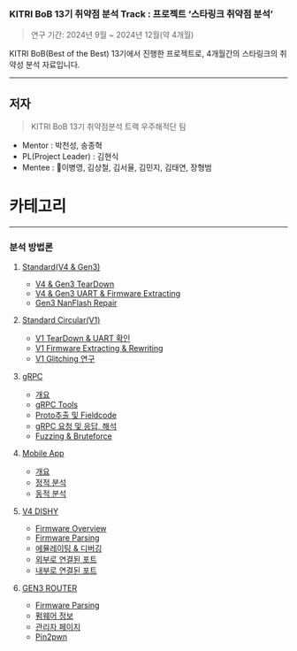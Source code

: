 ### **KITRI BoB 13기 취약점 분석 Track : 프로젝트 ‘스타링크 취약점 분석’**

> 연구 기간: 2024년 9월 ~ 2024년 12월(약 4개월)
> 

KITRI BoB(Best of the Best) 13기에서 진행한 프로젝트로, 4개월간의 스타링크의 취약성 분석 자료입니다. 

---

## 저자

> KITRI BoB 13기 취약점분석 트랙 우주해적단 팀
> 
- Mentor : 박천성, 송종혁
- PL(Project Leader) : 김현식
- Mentee : 👑이병영, 김상철, 김서율, 김민지, 김태연, 장형범

# 카테고리  

---
### 분석 방법론
  1. [Standard(V4 & Gen3)](https://github.com/Starlink-Research/Starlink-Research/tree/master/Hardware/Standard(V4%26Gen3))
     - [V4 & Gen3 TearDown](https://github.com/Starlink-Research/Starlink-Research/tree/master/Hardware/Standard(V4%26Gen3)#1-teardown--firmware-extracting)
     - [V4 & Gen3 UART & Firmware Extracting](https://github.com/Starlink-Research/Starlink-Research/tree/master/Hardware/Standard(V4%26Gen3)#12-v4gen3-uart--firmware-extracting)
     - [Gen3 NanFlash Repair](https://github.com/Starlink-Research/Starlink-Research/tree/master/Hardware/Standard(V4%26Gen3)#21-gen3-nanflash-repair)
  2. [Standard Circular(V1)](https://github.com/Starlink-Research/Starlink-Research/tree/master/Hardware/Standard%20Circular(V1))
     - [V1 TearDown & UART 확인](https://github.com/Starlink-Research/Starlink-Research/tree/master/Hardware/Standard%20Circular(V1)#1-teardown--extracting-firmware)
     - [V1 Firmware Extracting & Rewriting](https://github.com/Starlink-Research/Starlink-Research/tree/master/Hardware/Standard%20Circular(V1)#12-firmware-extracing--rewriting)
     - [V1 Glitching 연구](https://github.com/Starlink-Research/Starlink-Research/tree/master/Hardware/Standard%20Circular(V1)#2-glitching-%EC%97%B0%EA%B5%AC)

  2. [gRPC](https://github.com/Starlink-Research/Starlink-Research/blob/master/gRPC/README.md)
     - [개요](https://github.com/Starlink-Research/Starlink-Research/blob/master/gRPC/README.md#1-%EA%B0%9C%EC%9A%94)
     - [gRPC Tools](https://github.com/Starlink-Research/Starlink-Research/blob/master/gRPC/README.md#2-grpc-tools)
     - [Proto추출 및 Fieldcode](https://github.com/Starlink-Research/Starlink-Research/blob/master/gRPC/README.md#3-proto%EC%B6%94%EC%B6%9C-%EB%B0%8F-fieldcode)
     - [gRPC 요청 및 응답, 해석](https://github.com/Starlink-Research/Starlink-Research/blob/master/gRPC/README.md#4-grpc-%EC%9A%94%EC%B2%AD-%EB%B0%8F-%EC%9D%91%EB%8B%B5-%ED%95%B4%EC%84%9D)
     - [Fuzzing & Bruteforce](https://github.com/Starlink-Research/Starlink-Research/blob/master/gRPC/README.md#5-fuzzing--bruteforce)
     
  3. [Mobile App](https://github.com/Starlink-Research/Starlink-Research/tree/master/Mobile%20App)
     - [개요](https://github.com/Starlink-Research/Starlink-Research/tree/master/Mobile%20App#1-%EA%B0%9C%EC%9A%94)
     - [정적 분석](https://github.com/Starlink-Research/Starlink-Research/blob/master/Mobile%20App/README.md#2-%EC%A0%95%EC%A0%81-%EB%B6%84%EC%84%9D)
     - [동적 분석](https://github.com/Starlink-Research/Starlink-Research/blob/master/Mobile%20App/README.md#3-%EB%8F%99%EC%A0%81-%EB%B6%84%EC%84%9D)
  4. [V4 DISHY](https://github.com/Starlink-Research/Starlink-Research/blob/master/V4%20DISHY/README.md)
     - [Firmware Overview](https://github.com/Starlink-Research/Starlink-Research/tree/master/V4%20DISHY#1-firmware-overview)
     - [Firmware Parsing](https://github.com/Starlink-Research/Starlink-Research/tree/master/V4%20DISHY#2-firmware-extracting)
     - [에뮬레이팅 & 디버깅](https://github.com/Starlink-Research/Starlink-Research/tree/master/V4%20DISHY#3-%EC%97%90%EB%AE%AC%EB%A0%88%EC%9D%B4%ED%8C%85--%EB%94%94%EB%B2%84%EA%B9%85)
     - [외부로 연결된 포트](https://github.com/Starlink-Research/Starlink-Research/tree/master/V4%20DISHY#4-%EC%99%B8%EB%B6%80%EB%A1%9C-%EC%97%B0%EA%B2%B0%EB%90%9C-%ED%8F%AC%ED%8A%B8)
     - [내부로 연결된 포트](https://github.com/Starlink-Research/Starlink-Research/tree/master/V4%20DISHY#5-%EB%82%B4%EB%B6%80%EB%A1%9C-%EC%97%B0%EA%B2%B0%EB%90%9C-%ED%8F%AC%ED%8A%B8)
  5. [GEN3 ROUTER](https://github.com/Starlink-Research/Starlink-Research/blob/master/G3%20ROUTER/README.md)
     - [Firmware Parsing](https://github.com/Starlink-Research/Starlink-Research/blob/master/G3%20ROUTER/README.md#1-firmware-extracting)
     - [펌웨어 정보](https://github.com/Starlink-Research/Starlink-Research/blob/master/G3%20ROUTER/README.md#2-%ED%8E%8C%EC%9B%A8%EC%96%B4-%EC%A0%95%EB%B3%B4)
     - [관리자 페이지](https://github.com/Starlink-Research/Starlink-Research/blob/master/G3%20ROUTER/README.md#3-%EA%B4%80%EB%A6%AC%EC%9E%90-%ED%8E%98%EC%9D%B4%EC%A7%80)
     - [Pin2pwn](https://github.com/Starlink-Research/Starlink-Research/blob/master/G3%20ROUTER/README.md#4-pin2pwn)
     

